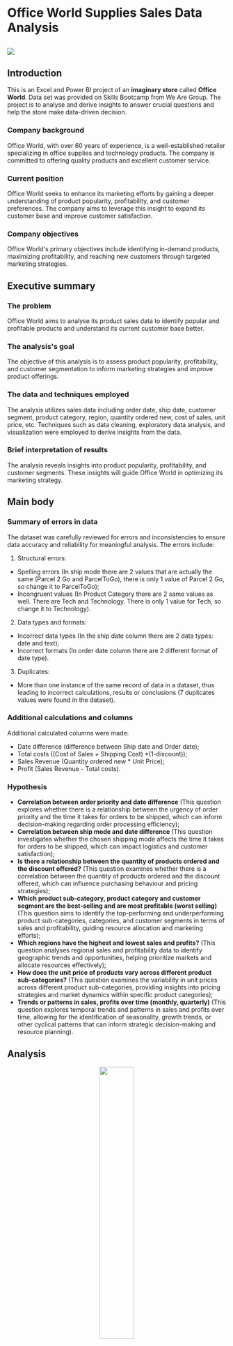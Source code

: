 # Office World Supplies Sales Data Analysis

![](Intro_image_Office_Supplies.jpg)
---

## Introduction
This is an Excel and Power BI project of an **imaginary store** called **Office World**. Data set was provided on Skills Bootcamp from We Are Group. The project is to analyse and derive insights to answer crucial questions and help the store make data-driven decision. 

### Company background
Office World, with over 60 years of experience, is a well-established retailer specializing in office supplies and technology products. The company is committed to offering quality products and excellent customer service. 

### Current position
Office World seeks to enhance its marketing efforts by gaining a deeper understanding of product popularity, profitability, and customer preferences. The company aims to leverage this insight to expand its customer base and improve customer satisfaction.

### Company objectives
Office World's primary objectives include identifying in-demand products, maximizing profitability, and reaching new customers through targeted marketing strategies.

## Executive summary

### The problem
Office World aims to analyse its product sales data to identify popular and profitable products and understand its current customer base better.

### The analysis's goal
The objective of this analysis is to assess product popularity, profitability, and customer segmentation to inform marketing strategies and improve product offerings.

### The data and techniques employed
The analysis utilizes sales data including order date, ship date, customer segment, product category, region, quantity ordered new, cost of sales, unit price, etc. Techniques such as data cleaning, exploratory data analysis, and visualization were employed to derive insights from the data.

### Brief interpretation of results
The analysis reveals insights into product popularity, profitability, and customer segments. These insights will guide Office World in optimizing its marketing strategy.

## Main body

### Summary of errors in data
The dataset was carefully reviewed for errors and inconsistencies to ensure data accuracy and reliability for meaningful analysis. The errors include:
1. Structural errors:
- Spelling errors (In ship mode there are 2 values that are actually the same (Parcel 2 Go and ParcelToGo), there is only 1 value of Parcel 2 Go, so change it to ParcelToGo);
- Incongruent values (In Product Category there are 2 same values as well. There are Tech and Technology. There is only 1 value for Tech, so change it to Technology).
2. Data types and formats:
- Incorrect data types (In the ship date column there are 2 data types: date and text);
- Incorrect formats (In order date column there are 2 different format of date type).
3. Duplicates:
- More than one instance of the same record of data in a dataset, thus leading to incorrect calculations, results or conclusions (7 duplicates values were found in the dataset).

### Additional calculations and columns
Additional calculated columns were made:
- Date difference (difference between Ship date and Order date);
- Total costs ((Cost of Sales + Shipping Cost) *(1-discount));
- Sales Revenue (Quantity ordered new * Unit Price);
- Profit (Sales Revenue - Total costs).

### Hypothesis
- **Correlation between order priority and date difference** (This question explores whether there is a relationship between the urgency of order priority and the time it takes for orders to be shipped, which can inform decision-making regarding order processing efficiency);
- **Correlation between ship mode and date difference** (This question investigates whether the chosen shipping mode affects the time it takes for orders to be shipped, which can impact logistics and customer satisfaction);
- **Is there a relationship between the quantity of products ordered and the discount offered?** (This question examines whether there is a correlation between the quantity of products ordered and the discount offered, which can influence purchasing behaviour and pricing strategies);
- **Which product sub-category, product category and customer segment are the best-selling and are most profitable (worst selling)** (This question aims to identify the top-performing and underperforming product sub-categories, categories, and customer segments in terms of sales and profitability, guiding resource allocation and marketing efforts);
- **Which regions have the highest and lowest sales and profits?** (This question analyses regional sales and profitability data to identify geographic trends and opportunities, helping prioritize markets and allocate resources effectively);
- **How does the unit price of products vary across different product sub-categories?** (This question examines the variability in unit prices across different product sub-categories, providing insights into pricing strategies and market dynamics within specific product categories);
- **Trends or patterns in sales, profits over time (monthly, quarterly)** (This question explores temporal trends and patterns in sales and profits over time, allowing for the identification of seasonality, growth trends, or other cyclical patterns that can inform strategic decision-making and resource planning).

## Analysis
<p align="center" width="100%">
    <img width="40%" src="Average_of_Date_difference_by_Order_Priority.png">
</p>

The data presented in the chart indicates a notable correlation between the date difference and order priority. Specifically, orders with low priority exhibit a higher average date difference, around 4 days, whereas orders with high and critical priority show substantially lower average date differences, ranging between 1.3 to 1.4 days.

<p align="center" width="100%">
    <img width="40%" src="Average_of_Date_difference_by_Ship_Mode.png">
    <img width="40%" src="Count_of_Order_Date_by_Ship_Mode.png">
</p>

Similar analysis was conducted to investigate the correlation between ship mode and date difference. The data suggests that there is minimal variation in date differences, ranging from 1 to 2 days across different ship modes. Notably, Royal Mail exhibits the highest average date difference, nearly 2 days. However, upon closer examination, it is evident that Royal Mail also handles the largest number of orders (1280), which may vary significantly in priority. Therefore, it is reasonable to infer that there is no significant correlation between ship mode and date difference.

<p align="center" width="100%">
    <img width="70%" src="Pivot_table.png">
</p>
<p align="center" width="100%">
    <img width="40%" src="Correlation_analysis.png">
</p>

To examine the relationship between the quantity of products ordered and the discount offered, I created a pivot table and conducted a correlation analysis. The pivot table reveals that there is only one order for a product with a 17% discount and just ten orders for products with a 21% discount. While these numbers may initially seem like outliers, upon closer examination, they do not appear to significantly skew the data. Furthermore, the correlation analysis revealed that there is no correlation between the quantity ordered and the discount percentage. Despite the common assumption that higher discounts might lead to larger quantities ordered, this analysis suggests otherwise.

Overall, the purpose of this analysis was to investigate whether higher discounts influence the quantity of ordered products. However, the findings indicate that discount percentage alone may not be a significant driver of order quantity.
<p align="center" width="100%">
    <img width="40%" src="Sum_of_Sales_by_Product_Category.png">
    <img width="40%" src="Sum_of_Profit_by_Product_Category.png">
</p>
<p align="center" width="100%">
    <img width="40%" src="Sum_of_Quantity_by_Product_Category.png">
    <img width="41%" src="Sum_of_Unit_Price_by_Product_Category.png">
</p>

The analysis of the provided charts reveals that the Technology category emerges as both the most selling and most profitable product category. Despite Office Supplies being the most ordered category, its comparatively lower average unit price results in smaller profits.
<p align="center" width="100%">
    <img width="40%" src="Sum_of_Sales_by_PSC_and_PC.png">
    <img width="40%" src="Sum_of_Profit_by_PSC_and_PC.png">
</p>

The charts above indicate that the Telephones and Communication, along with Office Machines, emerge as the most profitable sub-categories.
<p align="center" width="100%">
    <img width="40%" src="Sum_of_Sales_by_Customer_Segment.png">
    <img width="40%" src="Sum_of_Profit_by_Customer_Segment.png">
</p>
<p align="center" width="100%">
    <img width="40%" src="Sum_of_Quantity_by_Customer_Segment.png">
    <img width="40%" src="Sum_of_Unit_Price_by_Customer_Segment.png">
</p>

The analysis of the provided charts reveals that the Corporate customer segment emerges as both the most selling and most profitable. While the Consumer segment has the highest average unit price, its smaller quantity of orders results in comparatively lower sales and profit.
<p align="center" width="100%">
    <img width="40%" src="Top_10_Products_by_Sales.png">
    <img width="40%" src="Top_10_Products_by_Profit.png">
</p>

Charts above shows top products by sales and by profit.
